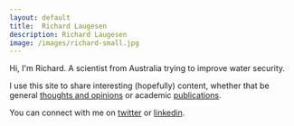 ```yaml
---
layout: default
title:  Richard Laugesen
description: Richard Laugesen
image: /images/richard-small.jpg
---
```


Hi, I'm Richard. A scientist from Australia trying to improve water security.

I use this site to share interesting (hopefully) content, whether that be general [thoughts and opinions](/writing) or academic [publications](/publications).

You can connect with me on [twitter](https://twitter.com/richardlaugesen) or [linkedin](https://www.linkedin.com/in/richardlaugesen/).
